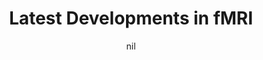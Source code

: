 ---
title: "Latest Developments in fMRI"
project_id: 
date: nil
conference_id: ""
presenters:
   - peter_bandettini
summary: "<p>Brindizzi, Italy</p>"
file: /assets/presentations/T101.ppt
filename: T101.ppt
layout: presentation
---